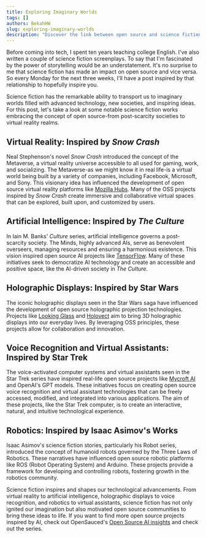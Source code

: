 ```yaml
---
title: Exploring Imaginary Worlds
tags: []
authors: BekahHW
slug: exploring-imaginary-worlds
description: "Discover the link between open source and science fiction in our blog series. Join us as we delve into the imaginative worlds crafted by authors, the impact of open source on collaborative world-building, and the creative contributions of fans. Explore the convergence of fiction and technology, and uncover the transformative power of open source in shaping science fiction narratives."
---
```


Before coming into tech, I spent ten years teaching college English. I've also written a couple of science fiction screenplays. To say that I'm fascinated by the power of storytelling would be an understatement. It's no surprise to me that science fiction has made an impact on open source and vice versa. So every Monday for the next three weeks, I'll have a post inspired by that relationship to hopefully inspire you. 

<!-- truncate -->

Science fiction has the remarkable ability to transport us to imaginary worlds filled with advanced technology, new societies, and inspiring ideas. For this post, let's take a look at some notable science fiction works embracing the concept of open source-from post-scarcity societies to virtual reality realms.

## Virtual Reality: Inspired by *Snow Crash*
Neal Stephenson's novel *Snow Crash* introduced the concept of the Metaverse, a virtual reality universe accessible to all used for gaming, work, and socializing. The Metaverse-as we might know it in real life-is a virtual world being built by a variety of companies, including Facebook, Microsoft, and Sony. This visionary idea has influenced the development of open source virtual reality platforms like [Mozilla Hubs](https://hubs.mozilla.com/). Many of the OSS projects inspired by *Snow Crash* create immersive and collaborative virtual spaces that can be explored, built upon, and customized by users.

## Artificial Intelligence: Inspired by *The Culture*
In Iain M. Banks' *Culture* series, artificial intelligence governs a post-scarcity society. The Minds, highly advanced AIs, serve as benevolent overseers, managing resources and ensuring a harmonious existence. This vision inspired open source AI projects like [TensorFlow](https://github.com/tensorflow). Many of these initiatives seek to democratize AI technology and create an accessible and positive space, like the AI-driven society in *The Culture*.

## Holographic Displays: Inspired by Star Wars
The iconic holographic displays seen in the Star Wars saga have influenced the development of open source holographic projection technologies. Projects like [Looking Glass](https://lookingglassfactory.com/) and [Holovect](https://lookingglassfactory.com/) aim to bring 3D holographic displays into our everyday lives. By leveraging OSS principles, these projects allow for collaboration and innovation.

## Voice Recognition and Virtual Assistants: Inspired by Star Trek
The voice-activated computer systems and virtual assistants seen in the Star Trek series have inspired real-life open source projects like [Mycroft AI](https://github.com/MycroftAI) and OpenAI's GPT models. These initiatives focus on creating open source voice recognition and virtual assistant technologies that can be freely accessed, modified, and integrated into various applications. The aim of these projects, like the Star Trek computer, is to create an interactive, natural, and intuitive technological experience.

## Robotics: Inspired by Isaac Asimov's Works
Isaac Asimov's science fiction stories, particularly his Robot series, introduced the concept of humanoid robots governed by the Three Laws of Robotics. These narratives have influenced open source robotic platforms like ROS (Robot Operating System) and Arduino. These projects provide a framework for developing and controlling robots, fostering growth in the robotics community.

Science fiction inspires and shapes our technological advancements. From virtual reality to artificial intelligence, holographic displays to voice recognition, and robotics to virtual assistants, science fiction has not only ignited our imagination but also motivated open source communities to bring these ideas to life. If you want to find more open source projects inspired by AI, check out OpenSauced's [Open Source AI insights](https://insights.opensauced.pizza/ai/) and check out the series.
